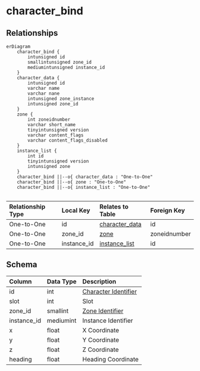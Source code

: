# character_bind

## Relationships

```mermaid
erDiagram
    character_bind {
        intunsigned id
        smallintunsigned zone_id
        mediumintunsigned instance_id
    }
    character_data {
        intunsigned id
        varchar name
        varchar nane
        intunsigned zone_instance
        intunsigned zone_id
    }
    zone {
        int zoneidnumber
        varchar short_name
        tinyintunsigned version
        varchar content_flags
        varchar content_flags_disabled
    }
    instance_list {
        int id
        tinyintunsigned version
        intunsigned zone
    }
    character_bind ||--o{ character_data : "One-to-One"
    character_bind ||--o{ zone : "One-to-One"
    character_bind ||--o{ instance_list : "One-to-One"


```


| Relationship Type | Local Key | Relates to Table | Foreign Key |
| :--- | :--- | :--- | :--- |
| One-to-One | id | [character_data](../../schema/characters/character_data.md) | id |
| One-to-One | zone_id | [zone](../../schema/zone/zone.md) | zoneidnumber |
| One-to-One | instance_id | [instance_list](../../schema/instances/instance_list.md) | id |


## Schema

| Column | Data Type | Description |
| :--- | :--- | :--- |
| id | int | [Character Identifier](character_data.md) |
| slot | int | Slot |
| zone_id | smallint | [Zone Identifier](../../../../server/zones/zone-list) |
| instance_id | mediumint | Instance Identifier |
| x | float | X Coordinate |
| y | float | Y Coordinate |
| z | float | Z Coordinate |
| heading | float | Heading Coordinate |

